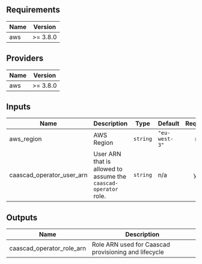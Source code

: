<!-- BEGINNING OF PRE-COMMIT-TERRAFORM DOCS HOOK -->
## Requirements

| Name | Version |
|------|---------|
| aws | >= 3.8.0 |

## Providers

| Name | Version |
|------|---------|
| aws | >= 3.8.0 |

## Inputs

| Name | Description | Type | Default | Required |
|------|-------------|------|---------|:--------:|
| aws\_region | AWS Region | `string` | `"eu-west-3"` | no |
| caascad\_operator\_user\_arn | User ARN that is allowed to assume the `caascad-operator` role. | `string` | n/a | yes |

## Outputs

| Name | Description |
|------|-------------|
| caascad\_operator\_role\_arn | Role ARN used for Caascad provisioning and lifecycle |

<!-- END OF PRE-COMMIT-TERRAFORM DOCS HOOK -->
